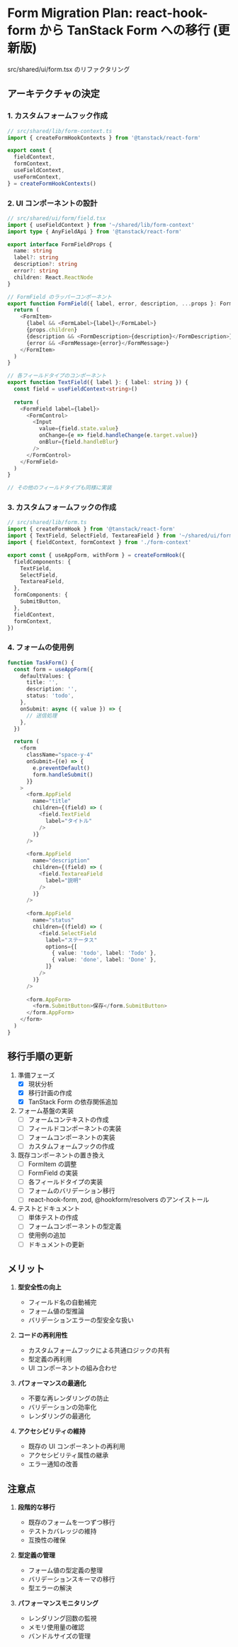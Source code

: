 # Form Migration Plan: react-hook-form から TanStack Form への移行 (更新版)

src/shared/ui/form.tsx のリファクタリング

## アーキテクチャの決定

### 1. カスタムフォームフック作成

```typescript
// src/shared/lib/form-context.ts
import { createFormHookContexts } from '@tanstack/react-form'

export const {
  fieldContext,
  formContext,
  useFieldContext,
  useFormContext,
} = createFormHookContexts()
```

### 2. UI コンポーネントの設計

```typescript
// src/shared/ui/form/field.tsx
import { useFieldContext } from '~/shared/lib/form-context'
import type { AnyFieldApi } from '@tanstack/react-form'

export interface FormFieldProps {
  name: string
  label?: string
  description?: string
  error?: string
  children: React.ReactNode
}

// FormField のラッパーコンポーネント
export function FormField({ label, error, description, ...props }: FormFieldProps) {
  return (
    <FormItem>
      {label && <FormLabel>{label}</FormLabel>}
      {props.children}
      {description && <FormDescription>{description}</FormDescription>}
      {error && <FormMessage>{error}</FormMessage>}
    </FormItem>
  )
}

// 各フィールドタイプのコンポーネント
export function TextField({ label }: { label: string }) {
  const field = useFieldContext<string>()
  
  return (
    <FormField label={label}>
      <FormControl>
        <Input
          value={field.state.value}
          onChange={e => field.handleChange(e.target.value)}
          onBlur={field.handleBlur}
        />
      </FormControl>
    </FormField>
  )
}

// その他のフィールドタイプも同様に実装
```

### 3. カスタムフォームフックの作成

```typescript
// src/shared/lib/form.ts
import { createFormHook } from '@tanstack/react-form'
import { TextField, SelectField, TextareaField } from '~/shared/ui/form/field'
import { fieldContext, formContext } from './form-context'

export const { useAppForm, withForm } = createFormHook({
  fieldComponents: {
    TextField,
    SelectField,
    TextareaField,
  },
  formComponents: {
    SubmitButton,
  },
  fieldContext,
  formContext,
})
```

### 4. フォームの使用例

```typescript
function TaskForm() {
  const form = useAppForm({
    defaultValues: {
      title: '',
      description: '',
      status: 'todo',
    },
    onSubmit: async ({ value }) => {
      // 送信処理
    },
  })

  return (
    <form
      className="space-y-4"
      onSubmit={(e) => {
        e.preventDefault()
        form.handleSubmit()
      }}
    >
      <form.AppField
        name="title"
        children={(field) => (
          <field.TextField
            label="タイトル"
          />
        )}
      />
      
      <form.AppField
        name="description"
        children={(field) => (
          <field.TextareaField
            label="説明"
          />
        )}
      />
      
      <form.AppField
        name="status"
        children={(field) => (
          <field.SelectField
            label="ステータス"
            options={[
              { value: 'todo', label: 'Todo' },
              { value: 'done', label: 'Done' },
            ]}
          />
        )}
      />
      
      <form.AppForm>
        <form.SubmitButton>保存</form.SubmitButton>
      </form.AppForm>
    </form>
  )
}
```

## 移行手順の更新

1. 準備フェーズ
   - [x] 現状分析
   - [x] 移行計画の作成
   - [x] TanStack Form の依存関係追加
   
2. フォーム基盤の実装
   - [ ] フォームコンテキストの作成
   - [ ] フィールドコンポーネントの実装
   - [ ] フォームコンポーネントの実装
   - [ ] カスタムフォームフックの作成

3. 既存コンポーネントの置き換え
   - [ ] FormItem の調整
   - [ ] FormField の実装
   - [ ] 各フィールドタイプの実装
   - [ ] フォームのバリデーション移行
   - [ ] react-hook-form, zod, @hookform/resolvers のアンイストール

4. テストとドキュメント
   - [ ] 単体テストの作成
   - [ ] フォームコンポーネントの型定義
   - [ ] 使用例の追加
   - [ ] ドキュメントの更新

## メリット

1. **型安全性の向上**
   - フィールド名の自動補完
   - フォーム値の型推論
   - バリデーションエラーの型安全な扱い

2. **コードの再利用性**
   - カスタムフォームフックによる共通ロジックの共有
   - 型定義の再利用
   - UI コンポーネントの組み合わせ

3. **パフォーマンスの最適化**
   - 不要な再レンダリングの防止
   - バリデーションの効率化
   - レンダリングの最適化

4. **アクセシビリティの維持**
   - 既存の UI コンポーネントの再利用
   - アクセシビリティ属性の継承
   - エラー通知の改善

## 注意点

1. **段階的な移行**
   - 既存のフォームを一つずつ移行
   - テストカバレッジの維持
   - 互換性の確保

2. **型定義の管理**
   - フォーム値の型定義の整理
   - バリデーションスキーマの移行
   - 型エラーの解決

3. **パフォーマンスモニタリング**
   - レンダリング回数の監視
   - メモリ使用量の確認
   - バンドルサイズの管理